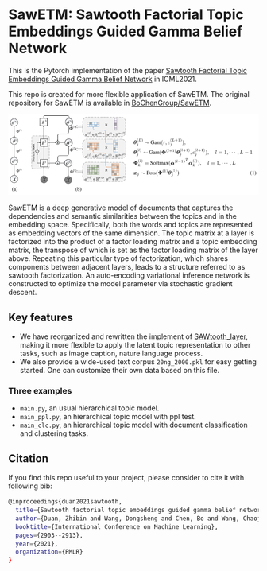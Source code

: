 # SawETM: Sawtooth Factorial Topic Embeddings Guided Gamma Belief Network

This is the Pytorch implementation of the paper [Sawtooth Factorial Topic Embeddings Guided Gamma Belief Network](http://proceedings.mlr.press/v139/duan21b/duan21b.pdf)
in ICML2021.

This repo is created for more flexible application of SawETM. The original repository for SawETM is available in 
[BoChenGroup/SawETM](https://github.com/BoChenGroup/SawETM).


![avatar](sawetm.png)

SawETM is a deep generative model of documents that captures the dependencies and semantic similarities between the topics and 
in the embedding space. Specifically, both the words and topics are represented as embedding vectors of
the same dimension. The topic matrix at a layer is factorized into the product of a factor loading
matrix and a topic embedding matrix, the transpose of which is set as the factor loading matrix of the layer above. Repeating this particular type of
factorization, which shares components between adjacent layers, leads to a structure referred to as sawtooth factorization. An auto-encoding variational inference network is constructed to optimize the model parameter via stochastic gradient
descent. 

## Key features

- We have reorganized and rewritten the implement of [SAWtooth_layer](https://github.com/wds2014/SawETM/blob/main/model.py#L22), making it more flexible 
to apply the latent topic representation to other tasks, such as image caption, nature language process.
- We also provide a wide-used text corpus `20ng_2000.pkl` for easy getting started. One can customize their own data based on this file.

### Three examples
- `main.py`, an usual hierarchical topic model.
- `main_ppl.py`, an hierarchical topic model with ppl test.
- `main_clc.py`, an hierarchical topic model with document classification and clustering tasks.



## Citation
If you find this repo useful to your project, please consider to cite it with following bib:

```bash
@inproceedings{duan2021sawtooth,
  title={Sawtooth factorial topic embeddings guided gamma belief network},
  author={Duan, Zhibin and Wang, Dongsheng and Chen, Bo and Wang, Chaojie and Chen, Wenchao and Li, Yewen and Ren, Jie and Zhou, Mingyuan},
  booktitle={International Conference on Machine Learning},
  pages={2903--2913},
  year={2021},
  organization={PMLR}
}
```

